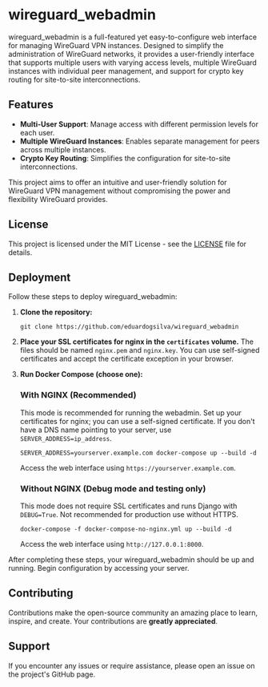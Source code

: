 # wireguard_webadmin

wireguard_webadmin is a full-featured yet easy-to-configure web interface for managing WireGuard VPN instances. Designed to simplify the administration of WireGuard networks, it provides a user-friendly interface that supports multiple users with varying access levels, multiple WireGuard instances with individual peer management, and support for crypto key routing for site-to-site interconnections.

## Features

- **Multi-User Support**: Manage access with different permission levels for each user.
- **Multiple WireGuard Instances**: Enables separate management for peers across multiple instances.
- **Crypto Key Routing**: Simplifies the configuration for site-to-site interconnections.

This project aims to offer an intuitive and user-friendly solution for WireGuard VPN management without compromising the power and flexibility WireGuard provides.

## License

This project is licensed under the MIT License - see the [LICENSE](LICENSE) file for details.

## Deployment

Follow these steps to deploy wireguard_webadmin:

1. **Clone the repository:**
   ```
   git clone https://github.com/eduardogsilva/wireguard_webadmin
   ```

2. **Place your SSL certificates for nginx in the `certificates` volume.**
   The files should be named `nginx.pem` and `nginx.key`. You can use self-signed certificates and accept the certificate exception in your browser.

3. **Run Docker Compose (choose one):**

   ### With NGINX (Recommended)
   This mode is recommended for running the webadmin. Set up your certificates for nginx; you can use a self-signed certificate. If you don't have a DNS name pointing to your server, use `SERVER_ADDRESS=ip_address`.

   ```
   SERVER_ADDRESS=yourserver.example.com docker-compose up --build -d
   ```
   Access the web interface using `https://yourserver.example.com`.

   ### Without NGINX (Debug mode and testing only)
   This mode does not require SSL certificates and runs Django with `DEBUG=True`. Not recommended for production use without HTTPS.
   ```
   docker-compose -f docker-compose-no-nginx.yml up --build -d
   ```
   Access the web interface using `http://127.0.0.1:8000`.

After completing these steps, your wireguard_webadmin should be up and running. Begin configuration by accessing your server.

## Contributing

Contributions make the open-source community an amazing place to learn, inspire, and create. Your contributions are **greatly appreciated**.

## Support

If you encounter any issues or require assistance, please open an issue on the project's GitHub page.
